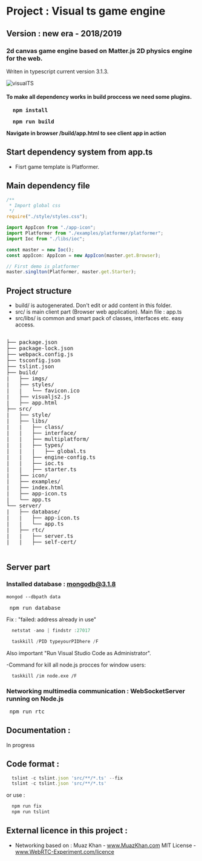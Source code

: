 # Project : Visual ts game engine #
## Version : new era - 2018/2019 ##

### 2d canvas game engine based on Matter.js 2D physics engine for the web. ###
 Writen in typescript current version 3.1.3.  

![visualTS](https://github.com/zlatnaspirala/visual-ts/blob/master/logo.png)

#### To make all dependency works in build proccess we need some plugins. ####

<pre>
 <b> npm install </b>
</pre>

<pre>
 <b> npm run build </b>
</pre>

<b> Navigate in browser /build/app.html to see client app in action </b>

## Start dependency system from app.ts ##

 - Fisrt game template is Platformer.
     
## Main dependency file ##

```typescript
/**
 * Import global css
 */
require("./style/styles.css");

import AppIcon from "./app-icon";
import Platformer from "./examples/platformer/platformer";
import Ioc from "./libs/ioc";

const master = new Ioc();
const appIcon: AppIcon = new AppIcon(master.get.Browser);

// First demo is platformer 
master.singlton(Platformer, master.get.Starter);

```

## Project structure ##

 - build/ is autogenerated. Don't edit or add content in this folder.
 - src/ is main client part (Browser web application).
   Main file : app.ts 
 - src/libs/ is common and smart pack of classes, interfaces etc.
   easy access.


<pre>

├── package.json
├── package-lock.json
├── webpack.config.js
├── tsconfig.json
├── tslint.json
├── build/
|   ├── imgs/
|   ├── styles/
|   |   └── favicon.ico
|   ├── visualjs2.js
|   ├── app.html
├── src/
|   ├── style/
|   ├── libs/
|   |   ├── class/
|   |   ├── interface/
|   |   ├── multiplatform/
|   |   ├── types/
|   |   |   ├── global.ts
|   |   ├── engine-config.ts
|   |   ├── ioc.ts
|   |   ├── starter.ts
|   ├── icon/
|   ├── examples/
|   ├── index.html
|   ├── app-icon.ts
|   └── app.ts
└── server/
|   ├── database/
|   |   ├── app-icon.ts
|   |   └── app.ts
|   ├── rtc/
|   |   ├── server.ts
|   |   ├── self-cert/

</pre>

## Server part ##

### Installed database : mongodb@3.1.8 ###

 ```node
 mongod --dbpath data
 ```

<pre> npm run database </pre>

Fix : "failed: address already in use"

```javascript
  netstat -ano | findstr :27017

  taskkill /PID typeyourPIDhere /F
```
Also important "Run Visual Studio Code as Administrator".

 -Command for kill all node.js procces for window users:
```node
  taskkill /im node.exe /F
```


### Networking multimedia communication : WebSocketServer running on Node.js ###

<pre> npm run rtc </pre>

## Documentation : ##

 In progress

## Code format : ##

```javascript
  tslint -c tslint.json 'src/**/*.ts' --fix
  tslint -c tslint.json 'src/**/*.ts'
```
or use : 

```javascript
  npm run fix
  npm run tslint
```

## External licence in this project : ##

 - Networking based on :
 Muaz Khan     - www.MuazKhan.com
 MIT License   - www.WebRTC-Experiment.com/licence


